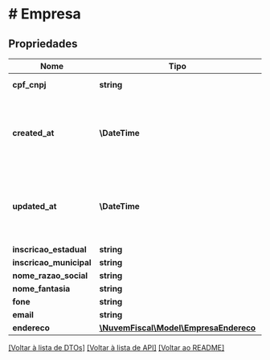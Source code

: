 # # Empresa

## Propriedades

Nome | Tipo | Descrição | Comentários
------------ | ------------- | ------------- | -------------
**cpf_cnpj** | **string** | CPF ou CNPJ da empresa.    *Utilize o valor sem máscara*. |
**created_at** | **\DateTime** | Data/hora em que o objeto foi criado na Nuvem Fiscal. Representado no formato &lt;a href&#x3D;\&quot;https://en.wikipedia.org/wiki/ISO_8601\&quot; target&#x3D;\&quot;blank\&quot;&gt;&#x60;ISO 8601&#x60;&lt;/a&gt;.    *A Nuvem Fiscal gerencia esse campo automaticamente. Caso algum valor seja enviado, ele será ignorado*. | [optional]
**updated_at** | **\DateTime** | Data e hora que o objeto foi alterado pela última vez na Nuvem Fiscal. Representado no formato &lt;a href&#x3D;\&quot;https://en.wikipedia.org/wiki/ISO_8601\&quot; target&#x3D;\&quot;blank\&quot;&gt;&#x60;ISO 8601&#x60;&lt;/a&gt;.    *A Nuvem Fiscal gerencia esse campo automaticamente. Caso algum valor seja enviado, ele será ignorado*. | [optional]
**inscricao_estadual** | **string** | Inscrição estadual da empresa. | [optional]
**inscricao_municipal** | **string** | Inscrição municipal da empresa. | [optional]
**nome_razao_social** | **string** | Razão social da empresa. |
**nome_fantasia** | **string** | Nome fantasia da empresa. | [optional]
**fone** | **string** | Telefone da empresa. | [optional]
**email** | **string** | Email da empresa. |
**endereco** | [**\NuvemFiscal\Model\EmpresaEndereco**](EmpresaEndereco.md) |  |

[[Voltar à lista de DTOs]](../../README.md#models) [[Voltar à lista de API]](../../README.md#endpoints) [[Voltar ao README]](../../README.md)
